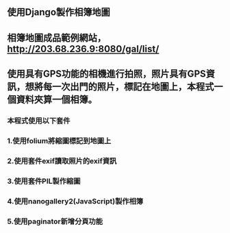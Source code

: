 ## 使用Django製作相簿地圖
## 相簿地圖成品範例網站，http://203.68.236.9:8080/gal/list/
## 使用具有GPS功能的相機進行拍照，照片具有GPS資訊，想將每一次出門的照片，標記在地圖上，本程式一個資料夾算一個相簿。
### 本程式使用以下套件
### 1.使用folium將縮圖標記到地圖上
### 2.使用套件exif讀取照片的exif資訊
### 3.使用套件PIL製作縮圖
### 4.使用nanogallery2(JavaScript)製作相簿
### 5.使用paginator新增分頁功能

